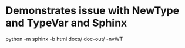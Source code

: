# Demonstrates issue with NewType and TypeVar and Sphinx


python -m sphinx -b html docs/ doc-out/ -nvWT